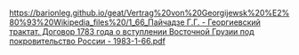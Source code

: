 [https://barionleg.github.io/geat/Vertrag%20von%20Georgijewsk%20%E2%80%93%20Wikipedia_files%20/1_66_Пайчадзе Г.Г. - Георгиевский трактат. Договор 1783 года о вступлении Восточной Грузии под покровительство России - 1983-1-66.pdf](https://barionleg.github.io/geat/Vertrag%20von%20Georgijewsk%20%E2%80%93%20Wikipedia_files%20/1_66_%D0%9F%D0%B0%D0%B9%D1%87%D0%B0%D0%B4%D0%B7%D0%B5%20%D0%93.%D0%93.%20-%20%D0%93%D0%B5%D0%BE%D1%80%D0%B3%D0%B8%D0%B5%D0%B2%D1%81%D0%BA%D0%B8%D0%B9%20%D1%82%D1%80%D0%B0%D0%BA%D1%82%D0%B0%D1%82.%20%D0%94%D0%BE%D0%B3%D0%BE%D0%B2%D0%BE%D1%80%201783%20%D0%B3%D0%BE%D0%B4%D0%B0%20%D0%BE%20%D0%B2%D1%81%D1%82%D1%83%D0%BF%D0%BB%D0%B5%D0%BD%D0%B8%D0%B8%20%D0%92%D0%BE%D1%81%D1%82%D0%BE%D1%87%D0%BD%D0%BE%D0%B9%20%D0%93%D1%80%D1%83%D0%B7%D0%B8%D0%B8%20%D0%BF%D0%BE%D0%B4%20%D0%BF%D0%BE%D0%BA%D1%80%D0%BE%D0%B2%D0%B8%D1%82%D0%B5%D0%BB%D1%8C%D1%81%D1%82%D0%B2%D0%BE%20%D0%A0%D0%BE%D1%81%D1%81%D0%B8%D0%B8%20-%201983-1-66.pdf)
